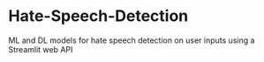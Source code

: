 # Hate-Speech-Detection
ML and DL models for hate speech detection on user inputs using a Streamlit web API
